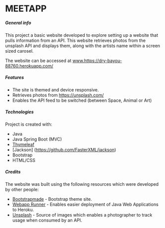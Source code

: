 # MEETAPP

##### General info
This project a basic website developed to explore setting up a website that pulls information from an API. This website retrieves photos from the unsplash API and displays them, along with the artists name within a screen sized carosel. 

The website can be accessed at www.https://dry-bayou-88760.herokuapp.com/

##### Features
* The site is themed and device responsive.
* Retrieves photos from https://unsplash.com/
* Enables the API feed to be switched (between Space, Animal or Art)

##### Technologies
Project is created with:
* Java
* Java Spring Boot (MVC) 
* [Thymeleaf](https://www.thymeleaf.org/)
* [Jackson] (https://github.com/FasterXML/jackson)
* Bootstrap
* HTML/CSS

##### Credits
The website was built using the following resources which were developed by other people:
* [Bootstrapmade](https://bootstrapmade.com/) - Bootstrap theme site.
* [Webapp Runner](https://github.com/heroku/webapp-runner) - Enables easier deployment of Java Web Applications to Heroku.
* [Unsplash](https://unsplash.com/) - Source of images which enables a photographer to track usage when consumed by an API.
